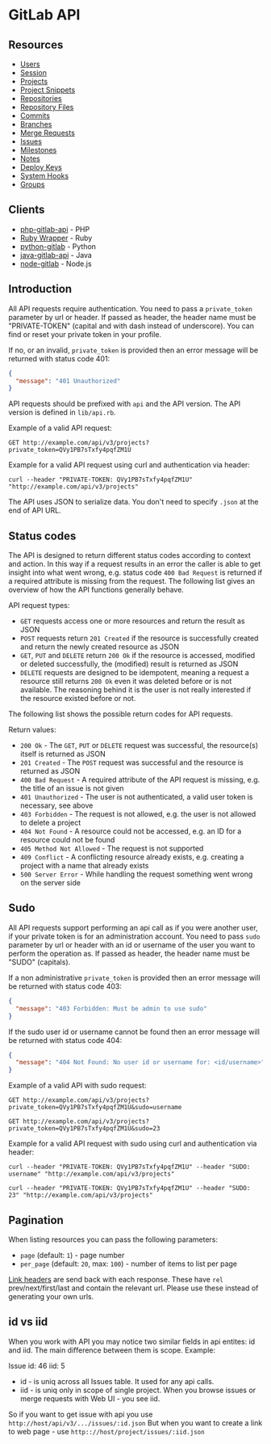 # GitLab API

## Resources

+ [Users](users.md)
+ [Session](session.md)
+ [Projects](projects.md)
+ [Project Snippets](project_snippets.md)
+ [Repositories](repositories.md)
+ [Repository Files](repository_files.md)
+ [Commits](commits.md)
+ [Branches](branches.md)
+ [Merge Requests](merge_requests.md)
+ [Issues](issues.md)
+ [Milestones](milestones.md)
+ [Notes](notes.md)
+ [Deploy Keys](deploy_keys.md)
+ [System Hooks](system_hooks.md)
+ [Groups](groups.md)

## Clients

+ [php-gitlab-api](https://github.com/m4tthumphrey/php-gitlab-api) - PHP
+ [Ruby Wrapper](https://github.com/NARKOZ/gitlab) - Ruby
+ [python-gitlab](https://github.com/Itxaka/python-gitlab) - Python
+ [java-gitlab-api](https://github.com/timols/java-gitlab-api) - Java
+ [node-gitlab](https://github.com/moul/node-gitlab) - Node.js

## Introduction

All API requests require authentication. You need to pass a `private_token` parameter by url or header. If passed as header, the header name must be "PRIVATE-TOKEN" (capital and with dash instead of underscore). You can find or reset your private token in your profile.

If no, or an invalid, `private_token` is provided then an error message will be returned with status code 401:

```json
{
  "message": "401 Unauthorized"
}
```

API requests should be prefixed with `api` and the API version. The API version is defined in `lib/api.rb`.

Example of a valid API request:

```
GET http://example.com/api/v3/projects?private_token=QVy1PB7sTxfy4pqfZM1U
```

Example for a valid API request using curl and authentication via header:

```
curl --header "PRIVATE-TOKEN: QVy1PB7sTxfy4pqfZM1U" "http://example.com/api/v3/projects"
```


The API uses JSON to serialize data. You don't need to specify `.json` at the end of API URL.



## Status codes

The API is designed to return different status codes according to context and action. In this way
if a request results in an error the caller is able to get insight into what went wrong, e.g.
status code `400 Bad Request` is returned if a required attribute is missing from the request.
The following list gives an overview of how the API functions generally behave.

API request types:

* `GET` requests access one or more resources and return the result as JSON
* `POST` requests return `201 Created` if the resource is successfully created and return the newly created resource as JSON
* `GET`, `PUT` and `DELETE` return `200 Ok` if the resource is accessed, modified or deleted successfully, the (modified) result is returned as JSON
* `DELETE` requests are designed to be idempotent, meaning a request a resource still returns `200 Ok` even it was deleted before or is not available. The reasoning behind it is the user is not really interested if the resource existed before or not.


The following list shows the possible return codes for API requests.

Return values:

* `200 Ok` - The `GET`, `PUT` or `DELETE` request was successful, the resource(s) itself is returned as JSON
* `201 Created` - The `POST` request was successful and the resource is returned as JSON
* `400 Bad Request` - A required attribute of the API request is missing, e.g. the title of an issue is not given
* `401 Unauthorized` - The user is not authenticated, a valid user token is necessary, see above
* `403 Forbidden` - The request is not allowed, e.g. the user is not allowed to delete a project
* `404 Not Found` - A resource could not be accessed, e.g. an ID for a resource could not be found
* `405 Method Not Allowed` - The request is not supported
* `409 Conflict` - A conflicting resource already exists, e.g. creating a project with a name that already exists
* `500 Server Error` - While handling the request something went wrong on the server side

## Sudo
All API requests support performing an api call as if you were another user, if your private token is for an administration account. You need to pass  `sudo` parameter by url or header with an id or username of the user you want to perform the operation as. If passed as header, the header name must be "SUDO" (capitals).

If a non administrative `private_token` is provided then an error message will be returned with status code 403:

```json
{
  "message": "403 Forbidden: Must be admin to use sudo"
}
```

If the sudo user id or username cannot be found then an error message will be returned with status code 404:

```json
{
  "message": "404 Not Found: No user id or username for: <id/username>"
}
```

Example of a valid API with sudo request:

```
GET http://example.com/api/v3/projects?private_token=QVy1PB7sTxfy4pqfZM1U&sudo=username
```
```
GET http://example.com/api/v3/projects?private_token=QVy1PB7sTxfy4pqfZM1U&sudo=23
```


Example for a valid API request with sudo using curl and authentication via header:

```
curl --header "PRIVATE-TOKEN: QVy1PB7sTxfy4pqfZM1U" --header "SUDO: username" "http://example.com/api/v3/projects"
```
```
curl --header "PRIVATE-TOKEN: QVy1PB7sTxfy4pqfZM1U" --header "SUDO: 23" "http://example.com/api/v3/projects"
```

## Pagination

When listing resources you can pass the following parameters:

+ `page` (default: `1`) - page number
+ `per_page` (default: `20`, max: `100`) - number of items to list per page

[Link headers](http://www.w3.org/wiki/LinkHeader) are send back with each response.
These have `rel` prev/next/first/last and contain the relevant url.
Please use these instead of generating your own urls.

## id vs iid

When you work with API you may notice two similar fields in api entites: id and iid. 
The main difference between them is scope. Example: 

Issue 
  id: 46
  iid: 5

* id - is uniq across all Issues table. It used for any api calls. 
* iid - is uniq only in scope of single project. When you browse issues or merge requests with Web UI - you see iid. 

So if you want to get issue with api you use `http://host/api/v3/.../issues/:id.json`
But when you want to create a link to web page - use  `http:://host/project/issues/:iid.json`
